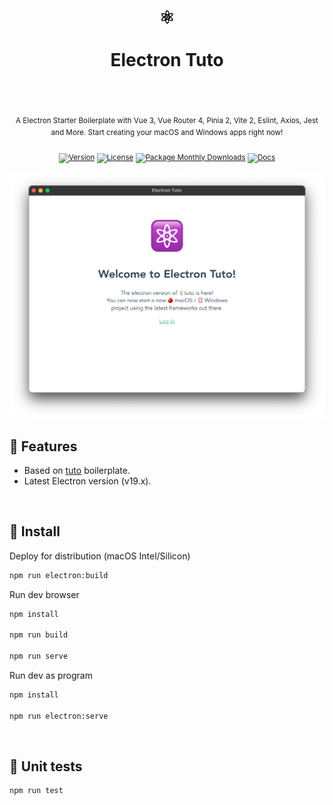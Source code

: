 <div align="center">
  <h1>
    <br/>
    ⚛️
    <br />
    <br />
    Electron Tuto
    <br />
    <br />
  </h1>
  <sup>
    <br />
   A Electron Starter Boilerplate with Vue 3, Vue Router 4, Pinia 2, Vite 2, Eslint, Axios, Jest and More. Start creating your macOS and Windows apps right now!</em>
    <br />
    <br /

[![Version](https://img.shields.io/github/v/tag/morellexf26/electron-tuto?label=%20&style=for-the-badge)](https://github.com/morellexf26/electron-tuto/releases)
[![License](https://img.shields.io/badge/-MIT-f56565.svg?longCache=true&style=for-the-badge)](https://github.com/morellexf26/electron-tuto/blob/main/LICENSE)
[![Package Monthly Downloads](https://img.shields.io/npm/dm/electron-tuto?label=%20&style=for-the-badge)](https://www.npmjs.com/package/electron-tuto)
[![Docs](https://img.shields.io/badge/-Docs-blue.svg?style=for-the-badge)](https://www.electronjs.org)

  </sup>
</div>

<img alt='Website' src="./src/assets/screenshots/login.png" />

## 💎 Features

- Based on [tuto](https://github.com/morellexf26/tuto.git) boilerplate.
- Latest Electron version (v19.x).

<br>

## 🚀 Install

Deploy for distribution (macOS Intel/Silicon)

```bash
npm run electron:build
```

Run dev browser

```bash
npm install

npm run build

npm run serve
```

Run dev as program

```bash
npm install

npm run electron:serve
```

<br>

## 🧪 Unit tests

```
npm run test
```
